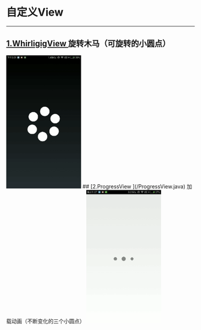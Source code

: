 # 自定义View
---
##  [1.WhirligigView ](/WhirligigView.java) 旋转木马（可旋转的小圆点）
<img src="/resource/WhirligigView.gif" width=200 heigh=355/>
##  [2.ProgressView ](/ProgressView.java) 加载动画（不断变化的三个小圆点）
<img src="/resource/ProgressView.gif" width=200 heigh=355/>


